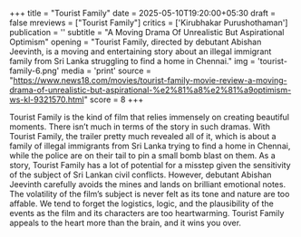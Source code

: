 +++
title = "Tourist Family"
date = 2025-05-10T19:20:00+05:30
draft = false
mreviews = ["Tourist Family"]
critics = ['Kirubhakar Purushothaman']
publication = ''
subtitle = "A Moving Drama Of Unrealistic But Aspirational Optimism"
opening = "Tourist Family, directed by debutant Abishan Jeevinth, is a moving and entertaining story about an illegal immigrant family from Sri Lanka struggling to find a home in Chennai."
img = 'tourist-family-6.png'
media = 'print'
source = "https://www.news18.com/movies/tourist-family-movie-review-a-moving-drama-of-unrealistic-but-aspirational-%e2%81%a8%e2%81%a9optimism-ws-kl-9321570.html"
score = 8
+++

Tourist Family is the kind of film that relies immensely on creating beautiful moments. There isn’t much in terms of the story in such dramas. With Tourist Family, the trailer pretty much revealed all of it, which is about a family of illegal immigrants from Sri Lanka trying to find a home in Chennai, while the police are on their tail to pin a small bomb blast on them. As a story, Tourist Family has a lot of potential for a misstep given the sensitivity of the subject of Sri Lankan civil conflicts. However, debutant Abishan Jeevinth carefully avoids the mines and lands on brilliant emotional notes. The volatility of the film’s subject is never felt as its tone and nature are too affable. We tend to forget the logistics, logic, and the plausibility of the events as the film and its characters are too heartwarming. Tourist Family appeals to the heart more than the brain, and it wins you over.
